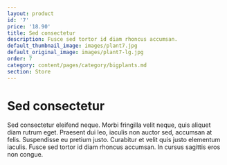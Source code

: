 ```yaml
---
layout: product
id: '7'
price: '18.90'
title: Sed consectetur
description: Fusce sed tortor id diam rhoncus accumsan.
default_thumbnail_image: images/plant7.jpg
default_original_image: images/plant7-lg.jpg
order: 7
category: content/pages/category/bigplants.md
section: Store
---
```


# Sed consectetur

Sed consectetur eleifend neque. Morbi fringilla velit neque, quis aliquet diam rutrum eget. Praesent dui leo, iaculis non auctor sed, accumsan at felis. Suspendisse eu pretium justo. Curabitur et velit quis justo elementum iaculis. Fusce sed tortor id diam rhoncus accumsan. In cursus sagittis eros non congue.